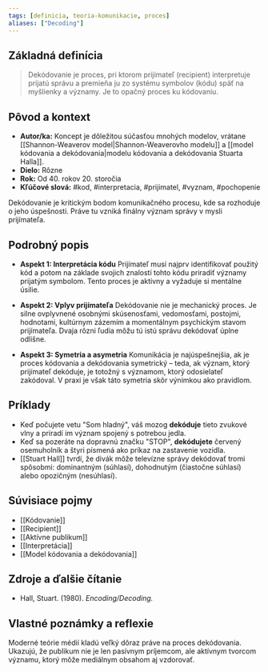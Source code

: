 ```yaml
---
tags: [definicia, teoria-komunikacie, proces]
aliases: ["Decoding"]
---
```


## Základná definícia

> Dekódovanie je proces, pri ktorom prijímateľ (recipient) interpretuje prijatú správu a premieňa ju zo systému symbolov (kódu) späť na myšlienky a významy. Je to opačný proces ku kódovaniu.

## Pôvod a kontext

* **Autor/ka:** Koncept je dôležitou súčasťou mnohých modelov, vrátane [[Shannon-Weaverov model|Shannon-Weaverovho modelu]] a [[model kódovania a dekódovania|modelu kódovania a dekódovania Stuarta Halla]].
* **Dielo:** Rôzne
* **Rok:** Od 40. rokov 20. storočia
* **Kľúčové slová:** #kod, #interpretacia, #prijimatel, #vyznam, #pochopenie

Dekódovanie je kritickým bodom komunikačného procesu, kde sa rozhoduje o jeho úspešnosti. Práve tu vzniká finálny význam správy v mysli prijímateľa.

## Podrobný popis

* **Aspekt 1: Interpretácia kódu**
    Prijímateľ musí najprv identifikovať použitý kód a potom na základe svojich znalostí tohto kódu priradiť významy prijatým symbolom. Tento proces je aktívny a vyžaduje si mentálne úsilie.

* **Aspekt 2: Vplyv prijímateľa**
    Dekódovanie nie je mechanický proces. Je silne ovplyvnené osobnými skúsenosťami, vedomosťami, postojmi, hodnotami, kultúrnym zázemím a momentálnym psychickým stavom prijímateľa. Dvaja rôzni ľudia môžu tú istú správu dekódovať úplne odlišne.

* **Aspekt 3: Symetria a asymetria**
    Komunikácia je najúspešnejšia, ak je proces kódovania a dekódovania symetrický – teda, ak význam, ktorý prijímateľ dekóduje, je totožný s významom, ktorý odosielateľ zakódoval. V praxi je však táto symetria skôr výnimkou ako pravidlom.

## Príklady

* Keď počujete vetu "Som hladný", váš mozog **dekóduje** tieto zvukové vlny a priradí im význam spojený s potrebou jedla.
* Keď sa pozeráte na dopravnú značku "STOP", **dekódujete** červený osemuholník a štyri písmená ako príkaz na zastavenie vozidla.
* [[Stuart Hall]] tvrdí, že divák môže televízne správy dekódovať tromi spôsobmi: dominantným (súhlasí), dohodnutým (čiastočne súhlasí) alebo opozičným (nesúhlasí).

## Súvisiace pojmy

* [[Kódovanie]]
* [[Recipient]]
* [[Aktívne publikum]]
* [[Interpretácia]]
* [[Model kódovania a dekódovania]]

## Zdroje a ďalšie čítanie

* Hall, Stuart. (1980). *Encoding/Decoding.*

## Vlastné poznámky a reflexie

Moderné teórie médií kladú veľký dôraz práve na proces dekódovania. Ukazujú, že publikum nie je len pasívnym príjemcom, ale aktívnym tvorcom významu, ktorý môže mediálnym obsahom aj vzdorovať.
